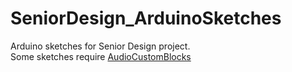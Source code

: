 # SeniorDesign_ArduinoSketches
Arduino sketches for Senior Design project.\
Some sketches require [AudioCustomBlocks](https://github.com/nvjome/AudioCustomBlocks)
